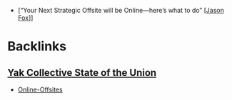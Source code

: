 - [“Your Next Strategic Offsite will be Online—here’s what to do” [[Jason Fox](<“Your Next Strategic Offsite will be Online—here’s what to do” [[Jason Fox.md>)]]

# Backlinks
## [Yak Collective State of the Union](<Yak Collective State of the Union.md>)
- [Online-Offsites](<Online-Offsites.md>)

